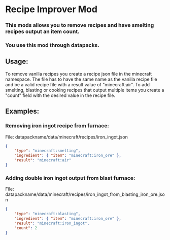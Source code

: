 # Recipe Improver Mod
 
### This mods allows you to remove recipes and have smelting recipes output an item count.
### You use this mod through datapacks.
 
## Usage:
To remove vanilla recipes you create a recipe json file in the minecraft namespace. The file has to have the same name as the vanilla recipe file and be a valid recipe file with a result value of "minecraft:air".
To add smelting, blasting or cooking recipes that output multiple items you create a "count" field with the desired value in the recipe file.
 
## Examples:
### Removing iron ingot recipe from furnace:
File: datapackname/data/minecraft/recipes/iron_ingot.json
```json
{
    "type": "minecraft:smelting",
    "ingredient": { "item": "minecraft:iron_ore" },
    "result": "minecraft:air"
}
```

### Adding double iron ingot output from blast furnace:
File: datapackname/data/minecraft/recipes/iron_ingot_from_blasting_iron_ore.json
```json
{
    "type": "minecraft:blasting",
    "ingredient": { "item": "minecraft:iron_ore" },
    "result": "minecraft:iron_ingot",
    "count": 2
}
```
